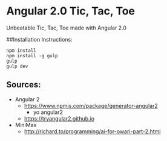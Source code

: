 # Angular 2.0 Tic, Tac, Toe

Unbeatable Tic, Tac, Toe made with Angular 2.0

##Installation Instructions:

    npm install
    npm install -g gulp
    gulp
    gulp dev

## Sources:

* Angular 2
	* https://www.npmjs.com/package/generator-angular2
		* yo angular2
	* https://tryangular2.github.io
* MiniMax
	* http://richard.to/programming/ai-for-owari-part-2.html